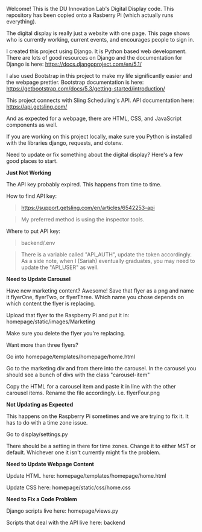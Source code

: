 Welcome! This is the DU Innovation Lab's Digital Display code. This repository has been copied onto a Rasberry Pi (which actually runs everything).

The digital display is really just a website with one page. This page shows who is currently working, current events, and encourages people to sign in.

I created this project using Django. It is Python based web development. There are lots of good resources on Django and the documentation for Django is here: https://docs.djangoproject.com/en/5.1/

I also used Bootstrap in this project to make my life significantly easier and the webpage prettier. Bootstrap documentation is here: https://getbootstrap.com/docs/5.3/getting-started/introduction/

This project connects with Sling Scheduling's API. API documentation here: https://api.getsling.com/

And as expected for a webpage, there are HTML, CSS, and JavaScript components as well.

If you are working on this project locally, make sure you Python is installed with the libraries django, requests, and dotenv.

Need to update or fix something about the digital display? Here's a few good places to start.

<b>Just Not Working</b>

The API key probably expired. This happens from time to time.

How to find API key:
> https://support.getsling.com/en/articles/6542253-api
  
> My preferred method is using the inspector tools.

Where to put API key:
> backend/.env
  
> There is a variable called "API_AUTH", update the token accordingly.
> As a side note, when I (Sariah) eventually graduates, you may need to update the "API_USER" as well.

<b>Need to Update Carousel</b>

Have new marketing content? Awesome! Save that flyer as a png and name it flyerOne, flyerTwo, or flyerThree. Which name you chose depends on which content the flyer is replacing.

Upload that flyer to the Raspberry Pi and put it in: homepage/static/images/Marketing

Make sure you delete the flyer you're replacing.

Want more than three flyers?

Go into homepage/templates/homepage/home.html

Go to the marketing div and from there into the carousel. In the carousel you should see a bunch of divs with the class "carousel-item"

Copy the HTML for a carousel item and paste it in line with the other carousel items. Rename the file accordingly. i.e. flyerFour.png

<b>Not Updating as Expected</b>

This happens on the Raspberry Pi sometimes and we are trying to fix it. It has to do with a time zone issue.

Go to display/settings.py

There should be a setting in there for time zones. Change it to either MST or default. Whichever one it isn't currently might fix the problem.

<b>Need to Update Webpage Content</b>

Update HTML here: homepage/templates/homepage/home.html

Update CSS here: homepage/static/css/home.css

<b>Need to Fix a Code Problem</b>

Django scripts live here: homepage/views.py

Scripts that deal with the API live here: backend
